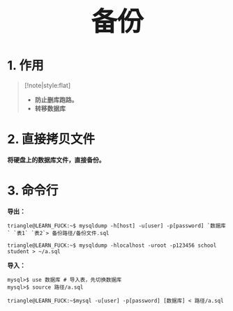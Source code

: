 <h1 style="font-size:60px;text-align:center;">备份</h1>

# 1. 作用

> [!note|style:flat]
> - **防止删库跑路。**
> - **转移数据库**

# 2. 直接拷贝文件

**将硬盘上的数据库文件，直接备份。**

# 3. 命令行

**导出：**

```term
triangle@LEARN_FUCK:~$ mysqldump -h[host] -u[user] -p[password] `数据库` `表1` `表2`> 备份路径/备份文件.sql
```

```term
triangle@LEARN_FUCK:~$ mysqldump -hlocalhost -uroot -p123456 school student > ~/a.sql 
```

**导入：**

```term
mysql>$ use 数据库 # 导入表，先切换数据库
mysql>$ source 路径/a.sql  
```

```term
triangle@LEARN_FUCK:~$mysql -u[user] -p[password] [数据库] < 路径/a.sql 
```
